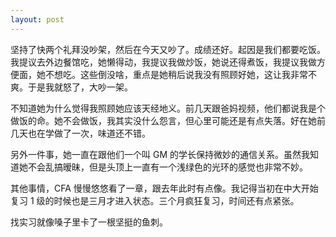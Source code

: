 ```yaml
---
layout: post
---
```


坚持了快两个礼拜没吵架，然后在今天又吵了。成绩还好。起因是我们都要吃饭。我提议去外边餐馆吃，她懒得动，我提议我做炒饭，她说还得煮饭，我提议我做方便面，她不想吃。这些倒没啥，重点是她稍后说我没有照顾好她，这让我非常不爽。于是我就怒了，大吵一架。

不知道她为什么觉得我照顾她应该天经地义。前几天跟爸妈视频，他们都说我是个做饭的命。她不会做饭，我其实没什么怨言，但心里可能还是有点失落。好在她前几天也在学做了一次，味道还不错。

另外一件事，她一直在跟他们一个叫 GM 的学长保持微妙的通信关系。虽然我知道她不会乱搞暧昧，但是头顶上一直有一个浅绿色的光环的感觉也非常不妙。

其他事情，CFA 慢慢悠悠看了一章，跟去年此时有点像。我记得当初在中大开始复习 1 级的时候也是三月才进入状态。三个月疯狂复习，时间还有点紧张。

找实习就像嗓子里卡了一根坚挺的鱼刺。
